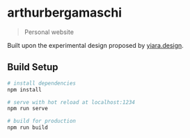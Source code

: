 # arthurbergamaschi

> Personal website

Built upon the experimental design proposed by [yiara.design](https://yiara.design/).

## Build Setup

``` bash
# install dependencies
npm install

# serve with hot reload at localhost:1234
npm run serve

# build for production
npm run build
```
